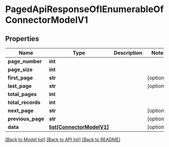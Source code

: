 # PagedApiResponseOfIEnumerableOfConnectorModelV1

## Properties
Name | Type | Description | Notes
------------ | ------------- | ------------- | -------------
**page_number** | **int** |  | 
**page_size** | **int** |  | 
**first_page** | **str** |  | [optional] 
**last_page** | **str** |  | [optional] 
**total_pages** | **int** |  | 
**total_records** | **int** |  | 
**next_page** | **str** |  | [optional] 
**previous_page** | **str** |  | [optional] 
**data** | [**list[ConnectorModelV1]**](ConnectorModelV1.md) |  | [optional] 

[[Back to Model list]](../README.md#documentation-for-models) [[Back to API list]](../README.md#documentation-for-api-endpoints) [[Back to README]](../README.md)


